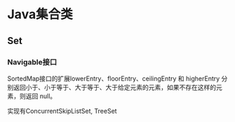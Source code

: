 # Java集合类

## Set

### Navigable接口

SortedMap接口的扩展lowerEntry、floorEntry、ceilingEntry 和 higherEntry 分别返回小于、小于等于、大于等于、大于给定元素的元素，如果不存在这样的元素，则返回 null。

实现有ConcurrentSkipListSet, TreeSet